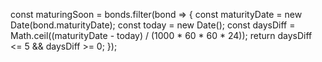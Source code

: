 const maturingSoon = bonds.filter(bond => {
  const maturityDate = new Date(bond.maturityDate);
  const today = new Date();
  const daysDiff = Math.ceil((maturityDate - today) / (1000 * 60 * 60 * 24));
  return daysDiff <= 5 && daysDiff >= 0;
});
